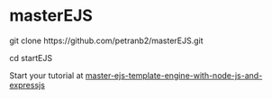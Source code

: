 # masterEJS
<p>git clone https://github.com/petranb2/masterEJS.git</p>
<p>cd startEJS</p>
<p>Start your tutorial at <a href="https://medium.com/swlh/master-ejs-template-engine-with-node-js-and-expressjs-979cc22b69be">master-ejs-template-engine-with-node-js-and-expressjs</a><p>
